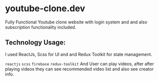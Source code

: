 # youtube-clone.dev
Fully Functional Youtube clone website with login system and and also subscription functionality included.
## Technology Usage:
I used ReactJs, Scss for UI and and Redux Toolkit for state management.

``` reactjs ``` ``` scss ``` ``` firebase ``` ``` redux-toolkit ```
And User can play videos, after after playing videos they can see recommended video list and also see creator info.

